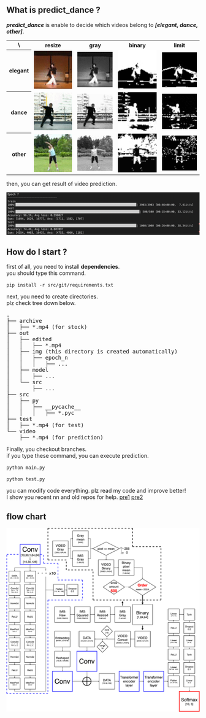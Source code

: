 ## What is predict_dance ?
***predict_dance*** is enable to decide which videos belong to ***[elegant, dance, other]***.

<table>
  <tr><th>\</th><th>resize</th><th>gray</th><th>binary</th><th>limit</th></tr>
  <tr>
    <th>elegant</th>
    <td><img src="src/git/ja_resize.gif" width=200></td>
    <td><img src="src/git/ja_gray.gif" width=200></td>
    <td><img src="src/git/ja_bin.gif" width=200></td>
    <td><img src="src/git/ja_limit.gif" width=200></td>
  </tr>
  <tr>
    <th>dance</th>
    <td><img src="src/git/aito_resize.gif" width=200></td>
    <td><img src="src/git/aito_gray.gif" width=200></td>
    <td><img src="src/git/aito_bin.gif" width=200></td>
    <td><img src="src/git/aito_limit.gif" width=200></td>
  </tr>
  <tr>
    <th>other</th>
    <td><img src="src/git/exer_resize.gif" width=200></td>
    <td><img src="src/git/exer_gray.gif" width=200></td>
    <td><img src="src/git/exer_bin.gif" width=200></td>
    <td><img src="src/git/exer_limit.gif" width=200></td>
  </tr>
</table>
then, you can get result of video prediction.

![flowchart](src/git/result.png)

## How do I start ?
first of all, you need to install **dependencies**.<br>
you should type this command.
```
pip install -r src/git/requirements.txt
```
next, you need to create directories.<br>
plz check tree down below.
<pre>
.
├── archive
│   ├── *.mp4 (for stock)
├── out
│   ├── edited
│   │   ├── *.mp4
│   ├── img (this directory is created automatically)
│   │   ├── epoch_n
│   │   │   ├── ...
│   ├── model
│   │   ├── ...
│   └── src
│       ├── ...
├── src
│   ├── py
│   │   ├── __pycache__
│   │   │   ├── *.pyc
├── test
│   ├── *.mp4 (for test)
└── video
    ├── *.mp4 (for prediction)
</pre>
Finally, you checkout branches.<br>
if you type these command, you can execute prediction.
```
python main.py
```
```
python test.py
```

you can modify code everything. plz read my code and improve better!<br>
I show you recent nn and old repos for help.
[pre1](https://github.com/jasmine-jp/predict_dance)
[pre2](https://github.com/jasmine-jp/predict_dance2)
## flow chart
![flowchart](src/git/flowchart.png)

